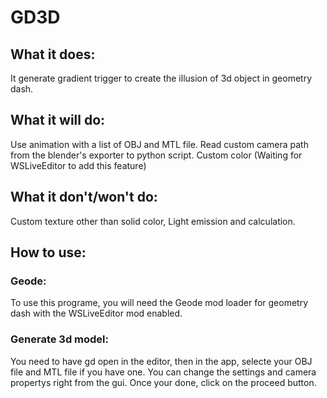 # GD3D
## What it does:
It generate gradient trigger to create the illusion of 3d object in geometry dash.

## What it will do:
Use animation with a list of OBJ and MTL file.
Read custom camera path from the blender's exporter to python script.
Custom color (Waiting for WSLiveEditor to add this feature)

## What it don't/won't do:
Custom texture other than solid color, Light emission and calculation.

## How to use:
### Geode:
To use this programe, you will need the Geode mod loader for geometry dash with the WSLiveEditor mod enabled.
### Generate 3d model:
You need to have gd open in the editor, then in the app, selecte your OBJ file and MTL file if you have one.
You can change the settings and camera propertys right from the gui.
Once your done, click on the proceed button.
